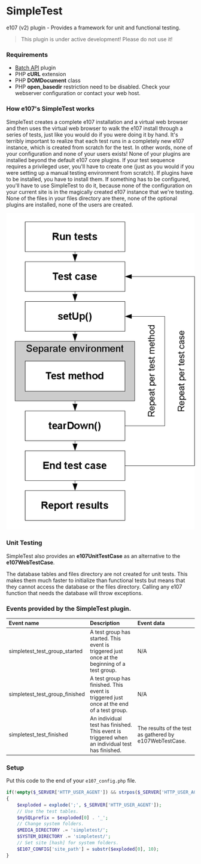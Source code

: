 SimpleTest
==========

e107 (v2) plugin - Provides a framework for unit and functional testing.

> This plugin is under active development! Please do not use it!

### Requirements

- [Batch API](https://github.com/lonalore/batch) plugin
- PHP **cURL** extension
- PHP **DOMDocument** class
- PHP **open_basedir** restriction need to be disabled. Check your webserver configuration or contact your web host.

### How e107's SimpleTest works

SimpleTest creates a complete e107 installation and a virtual web browser and then uses the virtual web browser to walk the e107 install through a series of tests, just like you would do if you were doing it by hand. It's terribly important to realize that each test runs in a completely new e107 instance, which is created from scratch for the test. In other words, none of your configuration and none of your users exists! None of your plugins are installed beyond the default e107 core plugins. If your test sequence requires a privileged user, you'll have to create one (just as you would if you were setting up a manual testing environment from scratch). If plugins have to be installed, you have to install them. If something has to be configured, you'll have to use SimpleTest to do it, because none of the configuration on your current site is in the magically created e107 instance that we're testing. None of the files in your files directory are there, none of the optional plugins are installed, none of the users are created.

![SimpleTest Overview](https://raw.githubusercontent.com/lonalore/simpletest/master/assets/images/readme/simpletest_overview.png)

### Unit Testing

SimpleTest also provides an **e107UnitTestCase** as an alternative to the **e107WebTestCase**.

The database tables and files directory are not created for unit tests. This makes them much faster to initialize than functional tests but means that they cannot access the database or the files directory. Calling any e107 function that needs the database will throw exceptions.

### Events provided by the SimpleTest plugin.

| Event name                     | Description                                                                                    | Event data                                              |
| :----------------------------- |:-----------------------------------------------------------------------------------------------| :-------------------------------------------------------|
| simpletest_test_group_started  | A test group has started. This event is triggered just once at the beginning of a test group.  | N/A                                                     |
| simpletest_test_group_finished | A test group has finished. This event is triggered just once at the end of a test group.       | N/A                                                     |
| simpletest_test_finished       | An individual test has finished. This event is triggered when an individual test has finished. | The results of the test as gathered by e107WebTestCase. |

### Setup

Put this code to the end of your `e107_config.php` file.

```php
if(!empty($_SERVER['HTTP_USER_AGENT']) && strpos($_SERVER['HTTP_USER_AGENT'], 'simpletest') === 0)
{
	$exploded = explode(';', $_SERVER['HTTP_USER_AGENT']);
	// Use the test tables.
	$mySQLprefix = $exploded[0] . '_';
	// Change system folders.
	$MEDIA_DIRECTORY .= 'simpletest/';
	$SYSTEM_DIRECTORY .= 'simpletest/';
	// Set site [hash] for system folders.
	$E107_CONFIG['site_path'] = substr($exploded[0], 10);
}
```
